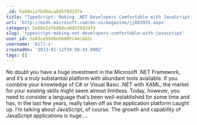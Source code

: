 ```yaml
---
_id: 5a88e1afbd6dca0d5f0d2df4
title: "TypeScript: Making .NET Developers Comfortable with JavaScript"
url: 'http://msdn.microsoft.com/en-us/magazine/jj883955.aspx'
category: 5a88e1afbd6dca0d5f0d2df4
slug: 'typescript-making-net-developers-comfortable-with-javascript'
user_id: 5a83ce59d6eb0005c4ecda2c
username: 'bill-s'
createdOn: '2013-01-12T19:50:43.000Z'
tags: []
---
```


No doubt you have a huge investment in the Microsoft .NET Framework, and it’s a truly substantial platform with abundant tools available. If you combine your knowledge of C# or Visual Basic .NET with XAML, the market for your existing skills might seem almost limitless. Today, however, you need to consider a language that’s been well-established for some time and has, in the last few years, really taken off as the application platform caught up. I’m talking about JavaScript, of course. The growth and capability of JavaScript applications is huge....
